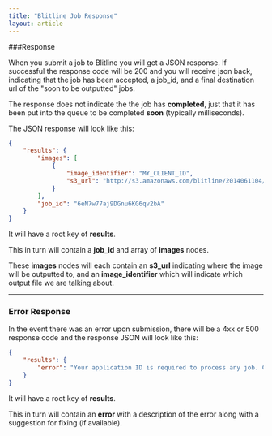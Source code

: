 ```yaml
---
title: "Blitline Job Response"
layout: article
---
```


###Response

When you submit a job to Blitline you will get a JSON response. If successful the response code will be 200 and you will receive json back, indicating that the job has been accepted, a job_id, and a final destination url of the "soon to be outputted" jobs.

The response does not indicate the the job has **completed**, just that it has been put into the queue to be completed **soon** (typically milliseconds).

The JSON response will look like this:

```json
{
    "results": {
        "images": [
            {
                "image_identifier": "MY_CLIENT_ID",
                "s3_url": "http://s3.amazonaws.com/blitline/2014061104/20/2egVo2JecVsg6LN4azi3GsA.jpg"
            }
        ],
        "job_id": "6eN7w77aj9DGnu6KG6qv2bA"
    }
}
```

It will have a root key of **results**.

This in turn will contain a **job\_id** and array of **images** nodes. 

These **images** nodes will each contain an **s3\_url** indicating where the image will be outputted to, and an **image\_identifier** which will indicate which output file we are talking about.

---

### Error Response

In the event there was an error upon submission, there will be a 4xx or 500 response code and the response JSON will look like this:

```json
{
    "results": {
        "error": "Your application ID is required to process any job. Check your Blitline account page for your application ID"
    }
}
```

It will have a root key of **results**.

This in turn will contain an **error** with a description of the error along with a suggestion for fixing (if available).
